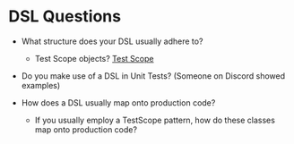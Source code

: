 # DSL Questions

- What structure does your DSL usually adhere to?
    - Test Scope objects? [Test Scope](../Examples/TestScope.cs)

- Do you make use of a DSL in Unit Tests? (Someone on Discord showed examples)

- How does a DSL usually map onto production code?
    - If you usually employ a TestScope pattern, how do these classes map onto production code?